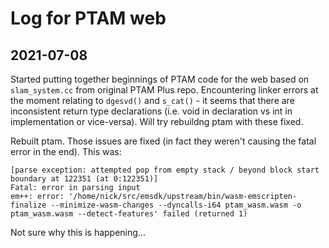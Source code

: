 # Log for PTAM web

## 2021-07-08 

Started putting together beginnings of PTAM code for the web based on `slam_system.cc` from original PTAM Plus repo. Encountering linker errors at the moment relating to `dgesvd()` and `s_cat()` - it seems that there are inconsistent return type declarations (i.e. void in declaration vs int in implementation or vice-versa). Will try rebuildng ptam with these fixed.

Rebuilt ptam. Those issues are fixed (in fact they weren't causing the fatal error in the end). This was:

```
[parse exception: attempted pop from empty stack / beyond block start boundary at 122351 (at 0:122351)]
Fatal: error in parsing input
em++: error: '/home/nick/src/emsdk/upstream/bin/wasm-emscripten-finalize --minimize-wasm-changes --dyncalls-i64 ptam_wasm.wasm -o ptam_wasm.wasm --detect-features' failed (returned 1)
```

Not sure why this is happening...
